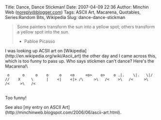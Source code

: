 Title: Dance, Dance Stickman!
Date: 2007-04-09 22:36
Author: Minchin Web (noreply@blogger.com)
Tags: ASCII Art, Macarena, Quotables, Series:Random Bits, Wikipedia
Slug: dance-dance-stickman

> </p>
> Some painters transform the sun into a yellow spot; others transform a
> yellow spot into the sun.
>
> - Pabloe Picasso
>
> <p>

</p>
I was looking up ACSII art on
[Wikipedia](http://en.wikipedia.org/wiki/Ascii_art) the other day and I
came across this, which is too funny to pass up. Who says stickmen can't
dance? Here's the Macarena!\

     o      o     o    o     o    <o     <o>    o>    o .|.    \|.   \|/   //    X     \      |    <|    <|> /\     >\   /<    >\   /<     >\    /<     >\   /<

\
Too funny!

</p>
See also [my entry on ASCII
Art](http://minchinweb.blogspot.com/2006/06/ascii-art.html).

</p>

